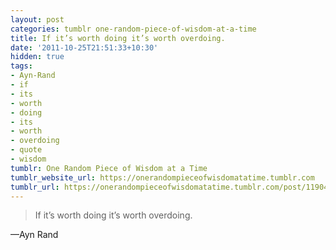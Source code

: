 ```yaml
---
layout: post
categories: tumblr one-random-piece-of-wisdom-at-a-time
title: If it’s worth doing it’s worth overdoing.
date: '2011-10-25T21:51:33+10:30'
hidden: true
tags:
- Ayn-Rand
- if
- its
- worth
- doing
- its
- worth
- overdoing
- quote
- wisdom
tumblr: One Random Piece of Wisdom at a Time
tumblr_website_url: https://onerandompieceofwisdomatatime.tumblr.com
tumblr_url: https://onerandompieceofwisdomatatime.tumblr.com/post/11904341520/if-its-worth-doing-its-worth-overdoing
---
```

> If it’s worth doing it’s worth overdoing.

—Ayn Rand
